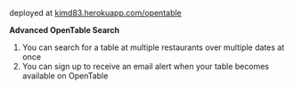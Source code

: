 deployed at <a href=http://kimd83.herokuapp.com/opentable>kimd83.herokuapp.com/opentable</a>

<b>Advanced OpenTable Search</b>

1. You can search for a table at multiple restaurants over multiple dates at once
2. You can sign up to receive an email alert when your table becomes available on OpenTable
